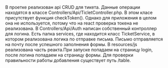 В проетке реализован api CRUD для тикета. Данные операции находятся в классе Controllers/Api/TicletController.php.
В этом класе присутствует функция checkToken(). Однако для приложения в целом она не используется, потому что на react проверка токена не реализована.
В Controllers/Api/Auth написан собственный контроллер для логина.
Есть папка services, где находится класс TicketService, в котором реализована логика по отправке письма. Письмо отправляется на почту после успешного заполнения формы.
В resources/js реализована часть реакта.При запуске попадаем на страницу login, после логина попадаем на страницу формы. Для проверки правильности работы добавления существует путь /table.
